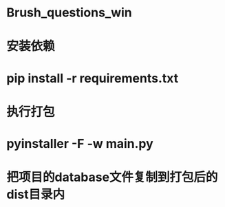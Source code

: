 # Brush_questions_win
# 安装依赖
# pip install -r requirements.txt
# 执行打包
# pyinstaller -F -w main.py
# 把项目的database文件复制到打包后的dist目录内
